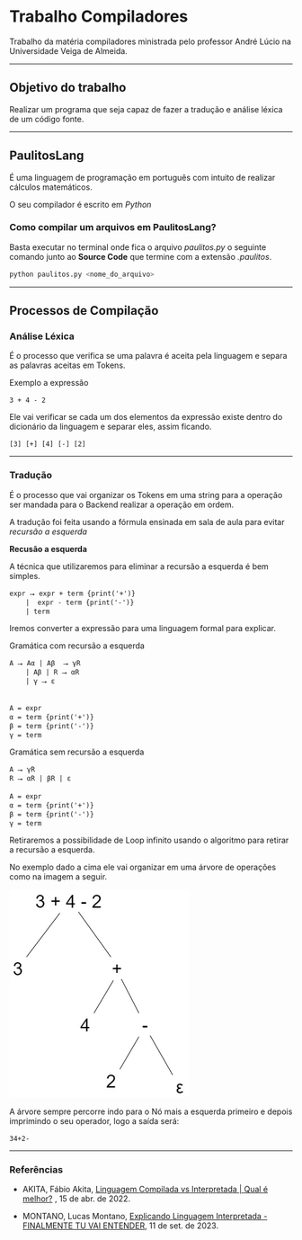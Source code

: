# Trabalho Compiladores

Trabalho da matéria compiladores ministrada pelo professor André Lúcio na Universidade Veiga de Almeida.

---

## Objetivo do trabalho

Realizar um programa que seja capaz de fazer a tradução e análise léxica de um código fonte.

---

## PaulitosLang

É uma linguagem de programação em português com intuito de realizar cálculos matemáticos.

O seu compilador é escrito em *Python*

### Como compilar um arquivos em PaulitosLang?

Basta executar no terminal onde fica o arquivo *paulitos.py* o seguinte comando junto ao **Source Code** que termine com a extensão *.paulitos*.

```bash
python paulitos.py <nome_do_arquivo>
```


---

## Processos de Compilação

### Análise Léxica

É o processo que verifica se uma palavra é aceita pela linguagem e separa as palavras aceitas em Tokens.

Exemplo a expressão

```
3 + 4 - 2
```

Ele vai verificar se cada um dos elementos da expressão existe dentro do dicionário da linguagem e separar eles, assim ficando.

```
[3] [+] [4] [-] [2]
```


---

### Tradução

É o processo que vai organizar os Tokens em uma string para a operação ser mandada para o Backend realizar a operação em ordem.

A tradução foi feita usando a fórmula ensinada em sala de aula para evitar *recursão a esquerda*

**Recusão a esquerda**

A técnica que utilizaremos para eliminar a recursão a esquerda é bem simples.

```
expr ⭢ expr + term {print('+')}
    |  expr - term {print('-')}
    | term
```

Iremos converter a expressão para uma linguagem formal para explicar.

Gramática com recursão a esquerda 
```
A ⭢ Aα | Aβ  ⭢ γR
    | Aβ | R ⭢ αR 
    | γ ⭢ ε


A = expr
α = term {print('+')}
β = term {print('-')}
γ = term
```
Gramática sem recursão a esquerda 
```
A ⭢ γR
R ⭢ αR | βR | ε

A = expr
α = term {print('+')}
β = term {print('-')}
γ = term
```

Retiraremos a possibilidade de Loop infinito usando o algoritmo para retirar a recursão a esquerda.

No exemplo dado a cima ele vai organizar em uma árvore de operações como na imagem a seguir.

![](./Images/Traducao.jpg)

A árvore sempre percorre indo para o Nó mais a esquerda primeiro e depois imprimindo o seu operador, logo a saída será:

```
34+2-
```

---

### Referências

- AKITA, Fábio Akita, <a href="https://www.youtube.com/watch?v=SNyh-cubxaU">Linguagem Compilada vs Interpretada | Qual é melhor?</a> , 15 de abr. de 2022.

- MONTANO, Lucas Montano, <a href="https://youtu.be/e4x4IITQvak?si=VotB_hN46C94tN0o">Explicando Linguagem Interpretada - FINALMENTE TU VAI ENTENDER</a>, 11 de set. de 2023.
